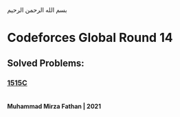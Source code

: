 بسم الله الرحمن الرحيم
<br />
# Codeforces Global Round 14
## Solved Problems:
### [1515C](https://codeforces.com/problemset/problem/1515/C) <br/><br/>
**Muhammad Mirza Fathan | 2021**
